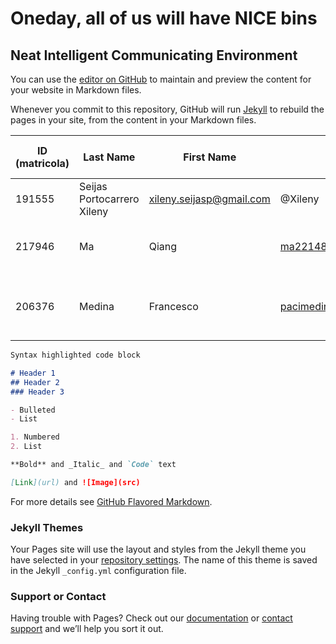 # Oneday, all of us will have NICE bins
## Neat Intelligent Communicating Environment

You can use the [editor on GitHub](https://github.com/AmI-2017/urban-waste/edit/master/index.md) to maintain and preview the content for your website in Markdown files.

Whenever you commit to this repository, GitHub   will run [Jekyll](https://jekyllrb.com/) to rebuild the pages in your site, from the content in your Markdown files.

ID (matricola) | Last Name | First Name | e-mail | GitHub |	Role in the Project
------------ | ------------- | ---------- | ------------ | ------------ | ------------
191555 | Seijas Portocarrero Xileny |	xileny.seijasp@gmail.com	| @Xileny | Hardware Developer & Graphic Designer 
217946 |Ma | Qiang | ma2214889041@gmail.com | @ma2214889041  | Software Developer & Designer        
206376	| Medina	| Francesco | pacimedina@gmail.com | @francescomedina	| Hardware and Software Developer                            217600 | Chen | Yun | 137082773@qq.com | @cystephanie0727 | Software Developer & Web Designer	

```markdown
Syntax highlighted code block

# Header 1
## Header 2
### Header 3

- Bulleted
- List

1. Numbered
2. List

**Bold** and _Italic_ and `Code` text

[Link](url) and ![Image](src)
```

For more details see [GitHub Flavored Markdown](https://guides.github.com/features/mastering-markdown/).

### Jekyll Themes

Your Pages site will use the layout and styles from the Jekyll theme you have selected in your [repository settings](https://github.com/AmI-2017/urban-waste/settings). The name of this theme is saved in the Jekyll `_config.yml` configuration file.

### Support or Contact

Having trouble with Pages? Check out our [documentation](https://help.github.com/categories/github-pages-basics/) or [contact support](https://github.com/contact) and we’ll help you sort it out.
